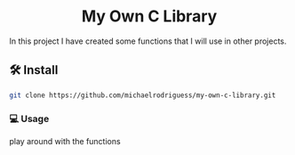 <h1 align="center">My Own C Library</h1>

In this project I have created some functions that I will use in other projects.

## 🛠 Install
```bash
git clone https://github.com/michaelrodriguess/my-own-c-library.git
```
### 💻 Usage

play around with the functions
